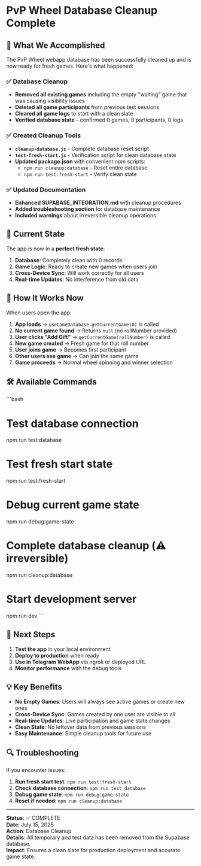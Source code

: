 # PvP Wheel Database Cleanup Complete

## 🎉 What We Accomplished

The PvP Wheel webapp database has been successfully cleaned up and is now ready for fresh games. Here's what happened:

### ✅ Database Cleanup
- **Removed all existing games** including the empty "waiting" game that was causing visibility issues
- **Deleted all game participants** from previous test sessions
- **Cleared all game logs** to start with a clean slate
- **Verified database state** - confirmed 0 games, 0 participants, 0 logs

### ✅ Created Cleanup Tools
- **`cleanup-database.js`** - Complete database reset script
- **`test-fresh-start.js`** - Verification script for clean database state
- **Updated package.json** with convenient npm scripts:
  - `npm run cleanup:database` - Reset entire database
  - `npm run test:fresh-start` - Verify clean state

### ✅ Updated Documentation
- **Enhanced SUPABASE_INTEGRATION.md** with cleanup procedures
- **Added troubleshooting section** for database maintenance
- **Included warnings** about irreversible cleanup operations

## 🚀 Current State

The app is now in a **perfect fresh state**:

1. **Database**: Completely clean with 0 records
2. **Game Logic**: Ready to create new games when users join
3. **Cross-Device Sync**: Will work correctly for all users
4. **Real-time Updates**: No interference from old data

## 🔄 How It Works Now

When users open the app:

1. **App loads** → `useGameDatabase.getCurrentGame(0)` is called
2. **No current game found** → Returns `null` (no rollNumber provided)
3. **User clicks "Add Gift"** → `getCurrentGame(rollNumber)` is called
4. **New game created** → Fresh game for that roll number
5. **User joins game** → Becomes first participant
6. **Other users see game** → Can join the same game
7. **Game proceeds** → Normal wheel spinning and winner selection

## 🛠️ Available Commands

\`\`\`bash
# Test database connection
npm run test:database

# Test fresh start state
npm run test:fresh-start

# Debug current game state
npm run debug:game-state

# Complete database cleanup (⚠️ irreversible)
npm run cleanup:database

# Start development server
npm run dev
\`\`\`

## 🎯 Next Steps

1. **Test the app** in your local environment
2. **Deploy to production** when ready
3. **Use in Telegram WebApp** via ngrok or deployed URL
4. **Monitor performance** with the debug tools

## 💡 Key Benefits

- **No Empty Games**: Users will always see active games or create new ones
- **Cross-Device Sync**: Games created by one user are visible to all
- **Real-time Updates**: Live participation and game state changes
- **Clean State**: No leftover data from previous sessions
- **Easy Maintenance**: Simple cleanup tools for future use

## 🔍 Troubleshooting

If you encounter issues:

1. **Run fresh start test**: `npm run test:fresh-start`
2. **Check database connection**: `npm run test:database`
3. **Debug game state**: `npm run debug:game-state`
4. **Reset if needed**: `npm run cleanup:database`

---

**Status**: ✅ COMPLETE  
**Date**: July 15, 2025  
**Action**: Database Cleanup  
**Details**: All temporary and test data has been removed from the Supabase database.  
**Impact**: Ensures a clean slate for production deployment and accurate game state.
